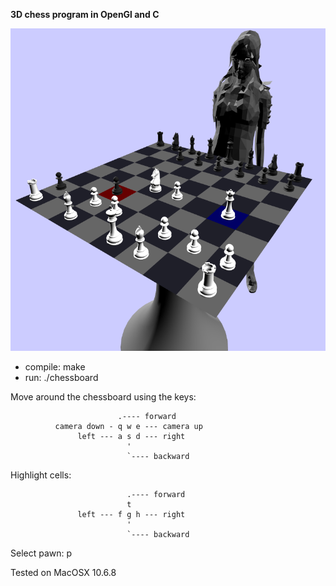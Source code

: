 **3D chess program in OpenGl and C**

![Screenshot of the current state of the project](gl-smochess.png)

- compile: make
- run: ./chessboard

Move around the chessboard using the keys:

                            .---- forward
              camera down - q w e --- camera up
                   left --- a s d --- right
                              '
                              `---- backward

Highlight cells:

                              .---- forward
                              t
                   left --- f g h --- right
                              '
                              `---- backward

Select pawn: p

Tested on MacOSX 10.6.8
